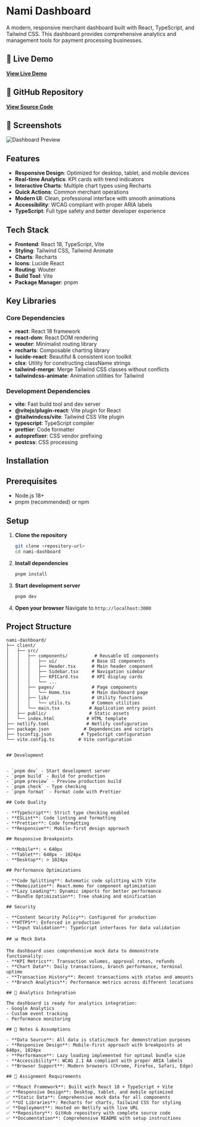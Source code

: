 # Nami Dashboard

A modern, responsive merchant dashboard built with React, TypeScript, and Tailwind CSS. This dashboard provides comprehensive analytics and management tools for payment processing businesses.

## 🚀 Live Demo
**[View Live Demo](https://nami-dashboard1.netlify.app/)**

## 📁 GitHub Repository
**[View Source Code](https://github.com/rre9/nami-dashboard)**

## 📸 Screenshots
![Dashboard Preview](https://via.placeholder.com/800x400/4F46E5/FFFFFF?text=Nami+Dashboard+Preview)

## Features

- **Responsive Design**: Optimized for desktop, tablet, and mobile devices
- **Real-time Analytics**: KPI cards with trend indicators
- **Interactive Charts**: Multiple chart types using Recharts
- **Quick Actions**: Common merchant operations
- **Modern UI**: Clean, professional interface with smooth animations
- **Accessibility**: WCAG compliant with proper ARIA labels
- **TypeScript**: Full type safety and better developer experience

## Tech Stack

- **Frontend**: React 18, TypeScript, Vite
- **Styling**: Tailwind CSS, Tailwind Animate
- **Charts**: Recharts
- **Icons**: Lucide React
- **Routing**: Wouter
- **Build Tool**: Vite
- **Package Manager**: pnpm

## Key Libraries

### Core Dependencies
- **react**: React 18 framework
- **react-dom**: React DOM rendering
- **wouter**: Minimalist routing library
- **recharts**: Composable charting library
- **lucide-react**: Beautiful & consistent icon toolkit
- **clsx**: Utility for constructing className strings
- **tailwind-merge**: Merge Tailwind CSS classes without conflicts
- **tailwindcss-animate**: Animation utilities for Tailwind

### Development Dependencies
- **vite**: Fast build tool and dev server
- **@vitejs/plugin-react**: Vite plugin for React
- **@tailwindcss/vite**: Tailwind CSS Vite plugin
- **typescript**: TypeScript compiler
- **prettier**: Code formatter
- **autoprefixer**: CSS vendor prefixing
- **postcss**: CSS processing

## Installation

## Prerequisites

- Node.js 18+ 
- pnpm (recommended) or npm

## Setup

1. **Clone the repository**
   ```bash
   git clone <repository-url>
   cd nami-dashboard
   ```

2. **Install dependencies**
   ```bash
   pnpm install
   ```

3. **Start development server**
   ```bash
   pnpm dev
   ```

4. **Open your browser**
   Navigate to `http://localhost:3000`


##  Project Structure

```
nami-dashboard/
├── client/
│   ├── src/
│   │   ├── components/          # Reusable UI components
│   │   │   ├── ui/             # Base UI components
│   │   │   ├── Header.tsx      # Main header component
│   │   │   ├── Sidebar.tsx     # Navigation sidebar
│   │   │   ├── KPICard.tsx     # KPI display cards
│   │   │   └── ...
│   │   ├── pages/              # Page components
│   │   │   └── Home.tsx        # Main dashboard page
│   │   ├── lib/                # Utility functions
│   │   │   └── utils.ts        # Common utilities
│   │   └── main.tsx           # Application entry point
│   ├── public/                # Static assets
│   └── index.html            # HTML template
├── netlify.toml              # Netlify configuration
├── package.json             # Dependencies and scripts
├── tsconfig.json           # TypeScript configuration
└── vite.config.ts         # Vite configuration


## Development


- `pnpm dev` - Start development server
- `pnpm build` - Build for production
- `pnpm preview` - Preview production build
- `pnpm check` - Type checking
- `pnpm format` - Format code with Prettier

## Code Quality

- **TypeScript**: Strict type checking enabled
- **ESLint**: Code linting and formatting
- **Prettier**: Code formatting
- **Responsive**: Mobile-first design approach

## Responsive Breakpoints

- **Mobile**: < 640px
- **Tablet**: 640px - 1024px
- **Desktop**: > 1024px

## Performance Optimizations

- **Code Splitting**: Automatic code splitting with Vite
- **Memoization**: React.memo for component optimization
- **Lazy Loading**: Dynamic imports for better performance
- **Bundle Optimization**: Tree shaking and minification

## Security

- **Content Security Policy**: Configured for production
- **HTTPS**: Enforced in production
- **Input Validation**: TypeScript interfaces for data validation

## 📊 Mock Data

The dashboard uses comprehensive mock data to demonstrate functionality:
- **KPI Metrics**: Transaction volumes, approval rates, refunds
- **Chart Data**: Daily transactions, branch performance, terminal uptime
- **Transaction History**: Recent transactions with status and amounts
- **Branch Analytics**: Performance metrics across different locations

## 🔧 Analytics Integration

The dashboard is ready for analytics integration:
- Google Analytics
- Custom event tracking
- Performance monitoring

## 📝 Notes & Assumptions

- **Data Source**: All data is static/mock for demonstration purposes
- **Responsive Design**: Mobile-first approach with breakpoints at 640px, 1024px
- **Performance**: Lazy loading implemented for optimal bundle size
- **Accessibility**: WCAG 2.1 AA compliant with proper ARIA labels
- **Browser Support**: Modern browsers (Chrome, Firefox, Safari, Edge)

## 🎯 Assignment Requirements

✅ **React Framework**: Built with React 18 + TypeScript + Vite  
✅ **Responsive Design**: Desktop, tablet, and mobile optimized  
✅ **Static Data**: Comprehensive mock data for all components  
✅ **UI Libraries**: Recharts for charts, Tailwind CSS for styling  
✅ **Deployment**: Hosted on Netlify with live URL  
✅ **Repository**: GitHub repository with complete source code  
✅ **Documentation**: Comprehensive README with setup instructions